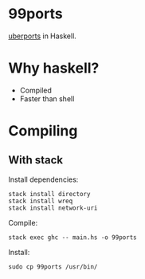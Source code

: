 # 99ports

[uberports](https://github.com/takusuman/uberports) in Haskell.

# Why haskell?

- Compiled
- Faster than shell

# Compiling

## With stack

Install dependencies:

    stack install directory
    stack install wreq
    stack install network-uri

Compile:

    stack exec ghc -- main.hs -o 99ports

Install:

    sudo cp 99ports /usr/bin/
